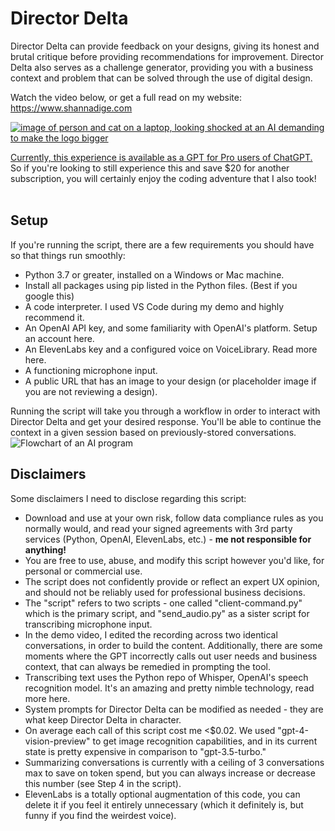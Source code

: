 <h1>Director Delta</h1>

Director Delta can provide feedback on your designs, giving its honest and brutal critique before providing recommendations for improvement. Director Delta also serves as a challenge generator, providing you with a business context and problem that can be solved through the use of digital design.

Watch the video below, or get a full read on my website: https://www.shannadige.com

[![image of person and cat on a laptop, looking shocked at an AI demanding to make the logo bigger](https://assets-global.website-files.com/5f41aabba3e6792b793258e8/65da55f60e3d6b113753d4cf_dirdelta-youtube.png)](https://www.youtube.com/watch?v=L0DxuSzwEnE)

<a href="https://chat.openai.com/g/g-fY3QZ6cu5-director-delta">Currently, this experience is available as a GPT for Pro users of ChatGPT.</a> So if you're looking to still experience this and save $20 for another subscription, you will certainly enjoy the coding adventure that I also took!
<br><br>
<h2>Setup</h2>
If you're running the script, there are a few requirements you should have so that things run smoothly:
<ul>
<li>Python 3.7 or greater, installed on a Windows or Mac machine.</li>
<li>Install all packages using pip listed in the Python files. (Best if you google this)</li>
<li>A code interpreter. I used VS Code during my demo and highly recommend it.</li>
<li>An OpenAI API key, and some familiarity with OpenAI's platform. Setup an account here.</li>
<li>An ElevenLabs key and a configured voice on VoiceLibrary. Read more here.</li>
<li>A functioning microphone input.</li>
<li>A public URL that has an image to your design (or placeholder image if you are not reviewing a design).</li>
</ul>
Running the script will take you through a workflow in order to interact with Director Delta and get your desired response. You'll be able to continue the context in a given session based on previously-stored conversations.
<br>
<img src="https://uploads-ssl.webflow.com/5f41aabba3e6792b793258e8/65d966d5cebc6c98857dec1b_flowchart.png" alt="Flowchart of an AI program"> 

<h2>Disclaimers</h2>
Some disclaimers I need to disclose regarding this script:
<ul>
<li>Download and use at your own risk, follow data compliance rules as you normally would, and read your signed agreements with 3rd party services (Python, OpenAI, ElevenLabs, etc.) - <b>me not responsible for anything!</b></li>
<li>You are free to use, abuse, and modify this script however you'd like, for personal or commercial use.</li>
<li>The script does not confidently provide or reflect an expert UX opinion, and should not be reliably used for professional business decisions.</li>
<li>The "script" refers to two scripts - one called "client-command.py" which is the primary script, and "send_audio.py" as a sister script for transcribing microphone input.</li>
<li>In the demo video, I edited the recording across two identical conversations, in order to build the content. Additionally, there are some moments where the GPT incorrectly calls out user needs and business context, that can always be remedied in prompting the tool.</li>
<li>Transcribing text uses the Python repo of Whisper, OpenAI's speech recognition model. It's an amazing and pretty nimble technology, read more here.</li>
<li>System prompts for Director Delta can be modified as needed - they are what keep Director Delta in character.</li>
<li>On average each call of this script cost me <$0.02. We used "gpt-4-vision-preview" to get image recognition capabilities, and in its current state is pretty expensive in comparison to "gpt-3.5-turbo."</li>
<li>Summarizing conversations is currently with a ceiling of 3 conversations max to save on token spend, but you can always increase or decrease this number (see Step 4 in the script).</li>
<li>ElevenLabs is a totally optional augmentation of this code, you can delete it if you feel it entirely unnecessary (which it definitely is, but funny if you find the weirdest voice).</li>

